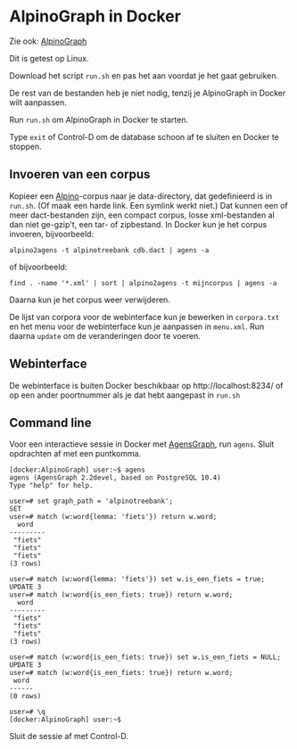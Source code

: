 
# AlpinoGraph in Docker

Zie ook: [AlpinoGraph](https://alpinograph.readthedocs.io/)

Dit is getest op Linux.

Download het script `run.sh` en pas het aan voordat je het gaat gebruiken.

De rest van de bestanden heb je niet nodig, tenzij je AlpinoGraph in
Docker wilt aanpassen.

Run `run.sh` om AlpinoGraph in Docker te starten.

Type `exit` of Control-D om de database schoon af te sluiten en Docker te
stoppen.

## Invoeren van een corpus

Kopieer een [Alpino](https://www.let.rug.nl/vannoord/alp/Alpino/)-corpus
naar je data-directory, dat gedefinieerd is in `run.sh`. (Of maak een harde
link. Een symlink werkt niet.) Dat kunnen een of meer dact-bestanden
zijn, een compact corpus, losse xml-bestanden al dan niet ge-gzip't,
een tar- of zipbestand. In Docker kun je het corpus invoeren, bijvoorbeeld:

    alpino2agens -t alpinotreebank cdb.dact | agens -a

of bijvoorbeeld:

    find . -name '*.xml' | sort | alpino2agens -t mijncorpus | agens -a

Daarna kun je het corpus weer verwijderen.

De lijst van corpora voor de webinterface kun je bewerken in `corpora.txt`
en het menu voor de webinterface kun je aanpassen in `menu.xml`.
Run daarna `update` om de veranderingen door te voeren.

## Webinterface

De webinterface is buiten Docker beschikbaar op http://localhost:8234/ of op een
ander poortnummer als je dat hebt aangepast in `run.sh`

## Command line

Voor een interactieve sessie in Docker met
[AgensGraph](https://bitnine.net/documentations/manual/agens_graph_developer_manual_en.html),
run `agens`. Sluit opdrachten af met een puntkomma.

```text
[docker:AlpinoGraph] user:~$ agens
agens (AgensGraph 2.2devel, based on PostgreSQL 10.4)
Type "help" for help.

user=# set graph_path = 'alpinotreebank';
SET
user=# match (w:word{lemma: 'fiets'}) return w.word;
  word
---------
 "fiets"
 "fiets"
 "fiets"
(3 rows)

user=# match (w:word{lemma: 'fiets'}) set w.is_een_fiets = true;
UPDATE 3
user=# match (w:word{is_een_fiets: true}) return w.word;
  word
---------
 "fiets"
 "fiets"
 "fiets"
(3 rows)

user=# match (w:word{is_een_fiets: true}) set w.is_een_fiets = NULL;
UPDATE 3
user=# match (w:word{is_een_fiets: true}) return w.word;
 word
------
(0 rows)

user=# \q
[docker:AlpinoGraph] user:~$
```

Sluit de sessie af met Control-D.
